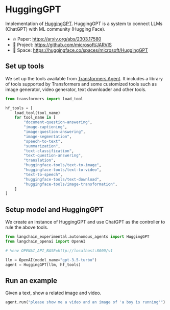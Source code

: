 # HuggingGPT
Implementation of [HuggingGPT](https://github.com/microsoft/JARVIS). HuggingGPT is a system to connect LLMs (ChatGPT) with ML community (Hugging Face).

+ 🔥 Paper: https://arxiv.org/abs/2303.17580
+ 🚀 Project: https://github.com/microsoft/JARVIS
+ 🤗 Space: https://huggingface.co/spaces/microsoft/HuggingGPT

## Set up tools

We set up the tools available from [Transformers Agent](https://huggingface.co/docs/transformers/transformers_agents#tools). It includes a library of tools supported by Transformers and some customized tools such as image generator, video generator, text downloader and other tools.


```python
from transformers import load_tool
```


```python
hf_tools = [
    load_tool(tool_name)
    for tool_name in [
        "document-question-answering",
        "image-captioning",
        "image-question-answering",
        "image-segmentation",
        "speech-to-text",
        "summarization",
        "text-classification",
        "text-question-answering",
        "translation",
        "huggingface-tools/text-to-image",
        "huggingface-tools/text-to-video",
        "text-to-speech",
        "huggingface-tools/text-download",
        "huggingface-tools/image-transformation",
    ]
]
```

## Setup model and HuggingGPT

We create an instance of HuggingGPT and use ChatGPT as the controller to rule the above tools.


```python
from langchain_experimental.autonomous_agents import HuggingGPT
from langchain_openai import OpenAI

# %env OPENAI_API_BASE=http://localhost:8000/v1
```


```python
llm = OpenAI(model_name="gpt-3.5-turbo")
agent = HuggingGPT(llm, hf_tools)
```

## Run an example

Given a text, show a related image and video.


```python
agent.run("please show me a video and an image of 'a boy is running'")
```
